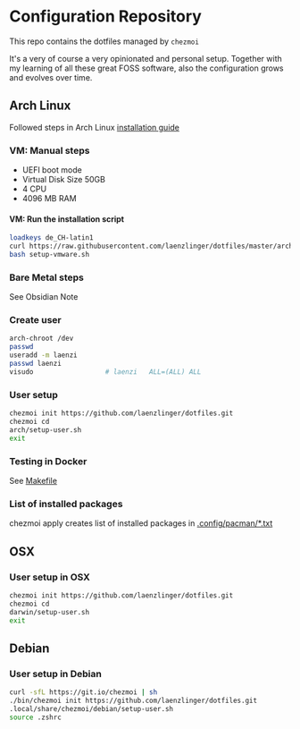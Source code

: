 # Configuration Repository

This repo contains the dotfiles managed by `chezmoi`

It's a very of course a very opinionated and personal setup.
Together with my learning of all these great FOSS software,
also the configuration grows and evolves over time.

## Arch Linux

Followed steps in Arch Linux [installation guide](https://wiki.archlinux.org/index.php/installation_guide)

### VM: Manual steps

* UEFI boot mode
* Virtual Disk Size 50GB
* 4 CPU
* 4096 MB RAM

#### VM: Run the installation script

```bash
loadkeys de_CH-latin1
curl https://raw.githubusercontent.com/laenzlinger/dotfiles/master/arch/setup-vmware.sh > setup-vmware.sh
bash setup-vmware.sh
```

### Bare Metal steps

See Obsidian Note

### Create user

```bash
arch-chroot /dev
passwd
useradd -m laenzi
passwd laenzi
visudo                  # laenzi   ALL=(ALL) ALL
```

### User setup

```bash
chezmoi init https://github.com/laenzlinger/dotfiles.git
chezmoi cd
arch/setup-user.sh
exit
```

### Testing in Docker

See [Makefile](arch/Makefile)

### List of installed packages

chezmoi apply creates list of installed packages in [.config/pacman/*.txt](dot_config/pacman)

## OSX

### User setup in OSX

```bash
chezmoi init https://github.com/laenzlinger/dotfiles.git
chezmoi cd
darwin/setup-user.sh
exit
```

## Debian

### User setup in Debian

```bash
curl -sfL https://git.io/chezmoi | sh
./bin/chezmoi init https://github.com/laenzlinger/dotfiles.git
.local/share/chezmoi/debian/setup-user.sh
source .zshrc
```
